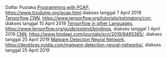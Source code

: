 Daftar Pustaka
[Programming with PCAP](https://www.tcpdump.org/pcap.html), https://www.tcpdump.org/pcap.html diakses tanggal 7 April 2019
[Tensorflow CNN](https://www.tensorflow.org/tutorials/estimators/cnn), https://www.tensorflow.org/tutorials/estimators/cnn, diakses tanggal 15 April 2019
[Tensorflow in other Languages](https://www.tensorflow.org/guide/extend/bindings), https://www.tensorflow.org/guide/extend/bindings, diakses tanggal 1 April 2019
[CNN](https://www.hindawi.com/journals/scn/2019/8485365/), https://www.hindawi.com/journals/scn/2019/8485365/, diakses tanggal 25 April 2019
[Malware Detection Neural Network](https://devblogs.nvidia.com/malware-detection-neural-networks/), https://devblogs.nvidia.com/malware-detection-neural-networks/, diakses tanggal 25 April 2019
